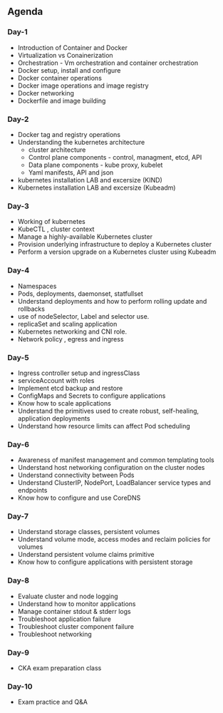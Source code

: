 ## Agenda
### Day-1
- Introduction of Container and Docker
- Virtualization vs Conainerization
- Orchestration -  Vm orchestration and container orchestration
- Docker setup, install and configure
- Docker container operations
- Docker image operations and image registry 
- Docker networking 
- Dockerfile and image building
### Day-2
- Docker tag and registry operations
- Understanding the kubernetes architecture
   - cluster architecture
   - Control plane components - control, managment, etcd, API
   - Data plane components - kube proxy, kubelet
   - Yaml manifests, API and json
- kubernetes installation LAB and excersize (KIND)
- Kubernetes installation LAB and excersize (Kubeadm)
### Day-3
- Working of kubernetes
- KubeCTL , cluster context
- Manage a highly-available Kubernetes cluster
- Provision underlying infrastructure to deploy a Kubernetes cluster
- Perform a version upgrade on a Kubernetes cluster using Kubeadm
### Day-4
- Namespaces
- Pods, deployments, daemonset, statfullset
- Understand deployments and how to perform rolling update and rollbacks
- use of nodeSelector, Label and selector use.
- replicaSet and scaling application
- Kubernetes networking and CNI role.
- Network policy , egress and ingress
### Day-5
- Ingress controller setup and ingressClass
- serviceAccount with roles
- Implement etcd backup and restore
- ConfigMaps and Secrets to configure applications
- Know how to scale applications
- Understand the primitives used to create robust, self-healing, application deployments
- Understand how resource limits can affect Pod scheduling
### Day-6
- Awareness of manifest management and common templating tools
- Understand host networking configuration on the cluster nodes
- Understand connectivity between Pods
- Understand ClusterIP, NodePort, LoadBalancer service types and endpoints
- Know how to configure and use CoreDNS
### Day-7
- Understand storage classes, persistent volumes
- Understand volume mode, access modes and reclaim policies for volumes
- Understand persistent volume claims primitive
- Know how to configure applications with persistent storage
### Day-8
- Evaluate cluster and node logging
- Understand how to monitor applications
- Manage container stdout & stderr logs
- Troubleshoot application failure
- Troubleshoot cluster component failure
- Troubleshoot networking
### Day-9
- CKA exam preparation class
### Day-10 
- Exam practice and Q&A

